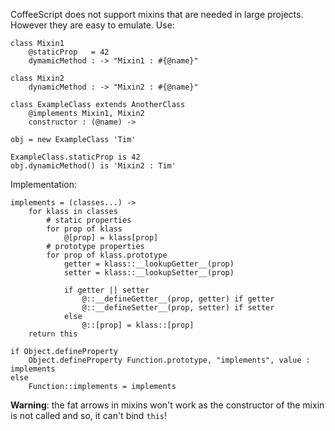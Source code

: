 CoffeeScript does not support mixins that are needed in large projects. However they are easy to emulate.
Use:

	class Mixin1
		@staticProp   = 42
		dymamicMethod : -> "Mixin1 : #{@name}"

	class Mixin2
		dynamicMethod : -> "Mixin2 : #{@name}"

	class ExampleClass extends AnotherClass
		@implements Mixin1, Mixin2
		constructor : (@name) ->

	obj = new ExampleClass 'Tim'

	ExampleClass.staticProp is 42
	obj.dynamicMethod() is 'Mixin2 : Tim'

Implementation:

	implements = (classes...) ->
		for klass in classes
			# static properties
			for prop of klass
				@[prop] = klass[prop]
			# prototype properties
			for prop of klass.prototype
				getter = klass::__lookupGetter__(prop)
				setter = klass::__lookupSetter__(prop)

				if getter || setter
					@::__defineGetter__(prop, getter) if getter
					@::__defineSetter__(prop, setter) if setter
				else
					@::[prop] = klass::[prop]
		return this

	if Object.defineProperty
		Object.defineProperty Function.prototype, "implements", value : implements
	else
		Function::implements = implements

**Warning**: the fat arrows in mixins won't work as the constructor of the mixin is not called and so, it can't bind `this`!